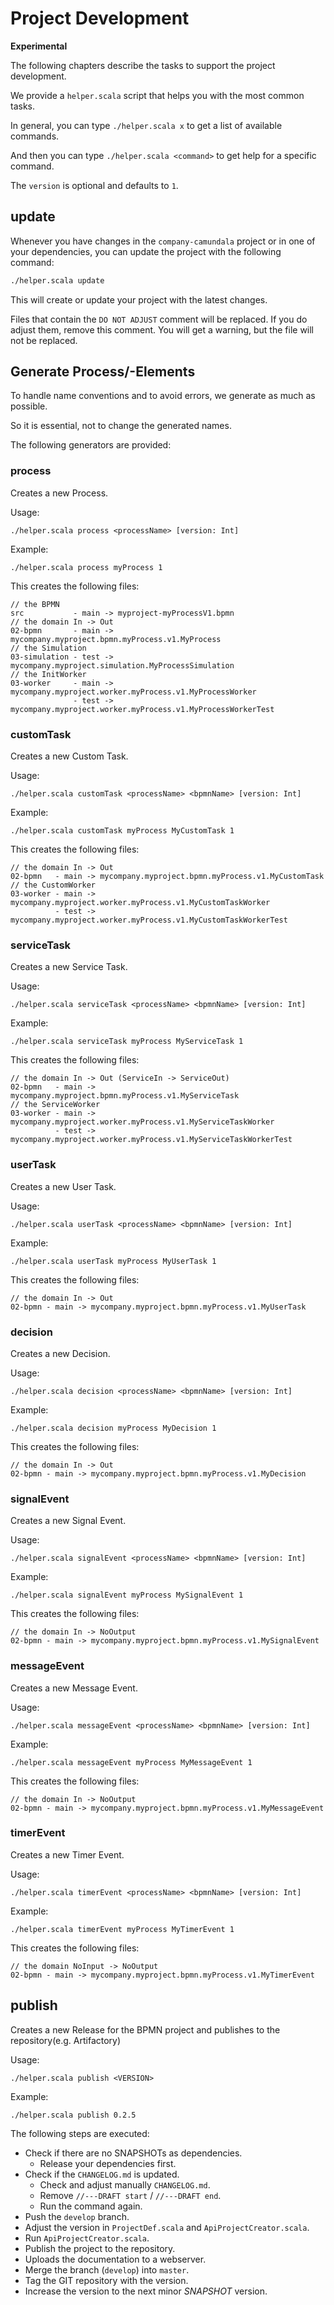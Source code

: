 # Project Development
**Experimental**

The following chapters describe the tasks to support the project development.

We provide a `helper.scala` script that helps you with the most common tasks.

In general, you can type `./helper.scala x` to get a list of available commands.

And then you can type `./helper.scala <command>` to get help for a specific command.

The `version` is optional and defaults to `1`.

## update
Whenever you have changes in the `company-camundala` project or in one of your dependencies, 
you can update the project with the following command:

```bash
./helper.scala update
```

This will create or update your project with the latest changes.

Files that contain the `DO NOT ADJUST` comment will be replaced.
If you do adjust them, remove this comment. 
You will get a warning, but the file will not be replaced.

## Generate Process/-Elements
To handle name conventions and to avoid errors, we generate as much as possible.

So it is essential, not to change the generated names.

The following generators are provided:

### process
Creates a new Process.

Usage:
```
./helper.scala process <processName> [version: Int]
```

Example:
```
./helper.scala process myProcess 1
```

This creates the following files:
```
// the BPMN
src           - main -> myproject-myProcessV1.bpmn
// the domain In -> Out
02-bpmn       - main -> mycompany.myproject.bpmn.myProcess.v1.MyProcess      
// the Simulation        
03-simulation - test -> mycompany.myproject.simulation.MyProcessSimulation           
// the InitWorker    
03-worker     - main -> mycompany.myproject.worker.myProcess.v1.MyProcessWorker  
              - test -> mycompany.myproject.worker.myProcess.v1.MyProcessWorkerTest 
```

### customTask
Creates a new Custom Task.

Usage:
```
./helper.scala customTask <processName> <bpmnName> [version: Int]
```

Example:
```
./helper.scala customTask myProcess MyCustomTask 1
```

This creates the following files:
```
// the domain In -> Out
02-bpmn   - main -> mycompany.myproject.bpmn.myProcess.v1.MyCustomTask   
// the CustomWorker
03-worker - main -> mycompany.myproject.worker.myProcess.v1.MyCustomTaskWorker  
          - test -> mycompany.myproject.worker.myProcess.v1.MyCustomTaskWorkerTest    
``` 

### serviceTask
Creates a new Service Task.

Usage:
```
./helper.scala serviceTask <processName> <bpmnName> [version: Int]
```

Example:
```
./helper.scala serviceTask myProcess MyServiceTask 1
```

This creates the following files:
```
// the domain In -> Out (ServiceIn -> ServiceOut)
02-bpmn   - main -> mycompany.myproject.bpmn.myProcess.v1.MyServiceTask
// the ServiceWorker
03-worker - main -> mycompany.myproject.worker.myProcess.v1.MyServiceTaskWorker  
          - test -> mycompany.myproject.worker.myProcess.v1.MyServiceTaskWorkerTest    
```

### userTask
Creates a new User Task.

Usage:
```
./helper.scala userTask <processName> <bpmnName> [version: Int]
```

Example:
```
./helper.scala userTask myProcess MyUserTask 1
```

This creates the following files:
```
// the domain In -> Out
02-bpmn - main -> mycompany.myproject.bpmn.myProcess.v1.MyUserTask      
```

### decision
Creates a new Decision.

Usage:
```
./helper.scala decision <processName> <bpmnName> [version: Int]
```

Example:
```
./helper.scala decision myProcess MyDecision 1
```

This creates the following files:
```
// the domain In -> Out
02-bpmn - main -> mycompany.myproject.bpmn.myProcess.v1.MyDecision      
```

### signalEvent
Creates a new Signal Event.

Usage:
```
./helper.scala signalEvent <processName> <bpmnName> [version: Int]
```

Example:
```
./helper.scala signalEvent myProcess MySignalEvent 1
```

This creates the following files:
```
// the domain In -> NoOutput
02-bpmn - main -> mycompany.myproject.bpmn.myProcess.v1.MySignalEvent      
```

### messageEvent
Creates a new Message Event.

Usage:
```
./helper.scala messageEvent <processName> <bpmnName> [version: Int]
```

Example:
```
./helper.scala messageEvent myProcess MyMessageEvent 1
```

This creates the following files:
```
// the domain In -> NoOutput
02-bpmn - main -> mycompany.myproject.bpmn.myProcess.v1.MyMessageEvent      
```

### timerEvent
Creates a new Timer Event.

Usage:
```
./helper.scala timerEvent <processName> <bpmnName> [version: Int]
```

Example:
```
./helper.scala timerEvent myProcess MyTimerEvent 1
```

This creates the following files:
```
// the domain NoInput -> NoOutput
02-bpmn - main -> mycompany.myproject.bpmn.myProcess.v1.MyTimerEvent      
```

## publish

Creates a new Release for the BPMN project and publishes to the repository(e.g. Artifactory)

Usage:
```
./helper.scala publish <VERSION>
```

Example:
```
./helper.scala publish 0.2.5
```

The following steps are executed:
- Check if there are no SNAPSHOTs as dependencies.
    - Release your dependencies first.
- Check if the `CHANGELOG.md` is updated.
    - Check and adjust manually `CHANGELOG.md`.
    - Remove `//---DRAFT start` / `//---DRAFT end`.
    - Run the command again.
- Push the `develop` branch.
- Adjust the version in `ProjectDef.scala` and `ApiProjectCreator.scala`.
- Run `ApiProjectCreator.scala`.
- Publish the project to the repository.
- Uploads the documentation to a webserver.
- Merge the branch (`develop`) into `master`.
- Tag the GIT repository with the version.
- Increase the version to the next minor _SNAPSHOT_ version.
